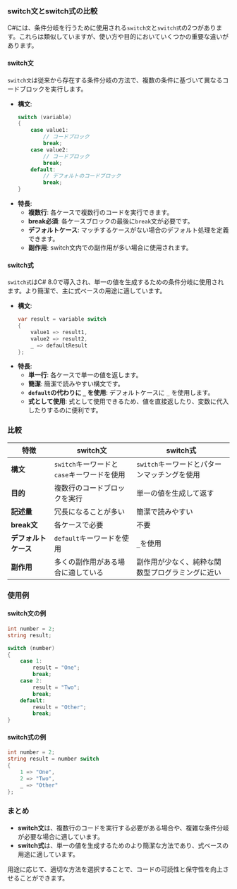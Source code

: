### switch文とswitch式の比較

C#には、条件分岐を行うために使用される`switch文`と`switch式`の2つがあります。これらは類似していますが、使い方や目的においていくつかの重要な違いがあります。

#### switch文

`switch文`は従来から存在する条件分岐の方法で、複数の条件に基づいて異なるコードブロックを実行します。

- **構文**:
    ```csharp
    switch (variable)
    {
        case value1:
            // コードブロック
            break;
        case value2:
            // コードブロック
            break;
        default:
            // デフォルトのコードブロック
            break;
    }
    ```
- **特長**:
  - **複数行**: 各ケースで複数行のコードを実行できます。
  - **break必須**: 各ケースブロックの最後に`break`文が必要です。
  - **デフォルトケース**: マッチするケースがない場合のデフォルト処理を定義できます。
  - **副作用**: switch文内での副作用が多い場合に使用されます。

#### switch式

`switch式`はC# 8.0で導入され、単一の値を生成するための条件分岐に使用されます。より簡潔で、主に式ベースの用途に適しています。

- **構文**:
    ```csharp
    var result = variable switch
    {
        value1 => result1,
        value2 => result2,
        _ => defaultResult
    };
    ```
- **特長**:
  - **単一行**: 各ケースで単一の値を返します。
  - **簡潔**: 簡潔で読みやすい構文です。
  - **`default`の代わりに `_` を使用**: デフォルトケースに `_` を使用します。
  - **式として使用**: 式として使用できるため、値を直接返したり、変数に代入したりするのに便利です。

### 比較

| 特徴             | switch文                                      | switch式                                     |
|------------------|-----------------------------------------------|----------------------------------------------|
| **構文**         | `switch`キーワードと`case`キーワードを使用   | `switch`キーワードとパターンマッチングを使用 |
| **目的**         | 複数行のコードブロックを実行                 | 単一の値を生成して返す                        |
| **記述量**       | 冗長になることが多い                         | 簡潔で読みやすい                              |
| **break文**      | 各ケースで必要                                | 不要                                          |
| **デフォルトケース** | `default`キーワードを使用                    | `_`を使用                                    |
| **副作用**       | 多くの副作用がある場合に適している             | 副作用が少なく、純粋な関数型プログラミングに近い|

### 使用例

#### switch文の例

```csharp
int number = 2;
string result;

switch (number)
{
    case 1:
        result = "One";
        break;
    case 2:
        result = "Two";
        break;
    default:
        result = "Other";
        break;
}
```

#### switch式の例

```csharp
int number = 2;
string result = number switch
{
    1 => "One",
    2 => "Two",
    _ => "Other"
};
```
### まとめ

- **switch文**は、複数行のコードを実行する必要がある場合や、複雑な条件分岐が必要な場合に適しています。
- **switch式**は、単一の値を生成するためのより簡潔な方法であり、式ベースの用途に適しています。

用途に応じて、適切な方法を選択することで、コードの可読性と保守性を向上させることができます。

